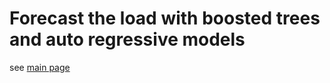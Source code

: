 # Forecast the load with boosted trees and auto regressive models

see [main page](https://cayek.github.io/LoadForecasting/main.html) 